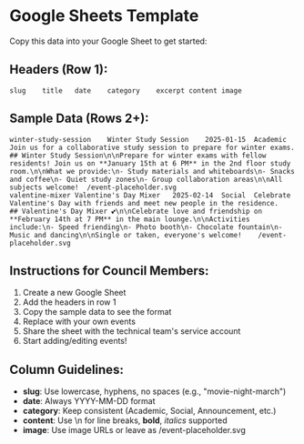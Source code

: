 # Google Sheets Template

Copy this data into your Google Sheet to get started:

## Headers (Row 1):
```
slug	title	date	category	excerpt	content	image
```

## Sample Data (Rows 2+):
```
winter-study-session	Winter Study Session	2025-01-15	Academic	Join us for a collaborative study session to prepare for winter exams.	## Winter Study Session\n\nPrepare for winter exams with fellow residents! Join us on **January 15th at 6 PM** in the 2nd floor study room.\n\nWhat we provide:\n- Study materials and whiteboards\n- Snacks and coffee\n- Quiet study zones\n- Group collaboration areas\n\nAll subjects welcome!	/event-placeholder.svg
valentine-mixer	Valentine's Day Mixer	2025-02-14	Social	Celebrate Valentine's Day with friends and meet new people in the residence.	## Valentine's Day Mixer 💕\n\nCelebrate love and friendship on **February 14th at 7 PM** in the main lounge.\n\nActivities include:\n- Speed friending\n- Photo booth\n- Chocolate fountain\n- Music and dancing\n\nSingle or taken, everyone's welcome!	/event-placeholder.svg
```

## Instructions for Council Members:

1. Create a new Google Sheet
2. Add the headers in row 1
3. Copy the sample data to see the format
4. Replace with your own events
5. Share the sheet with the technical team's service account
6. Start adding/editing events!

## Column Guidelines:

- **slug**: Use lowercase, hyphens, no spaces (e.g., "movie-night-march")
- **date**: Always YYYY-MM-DD format
- **category**: Keep consistent (Academic, Social, Announcement, etc.)
- **content**: Use \n for line breaks, **bold**, *italics* supported
- **image**: Use image URLs or leave as /event-placeholder.svg
